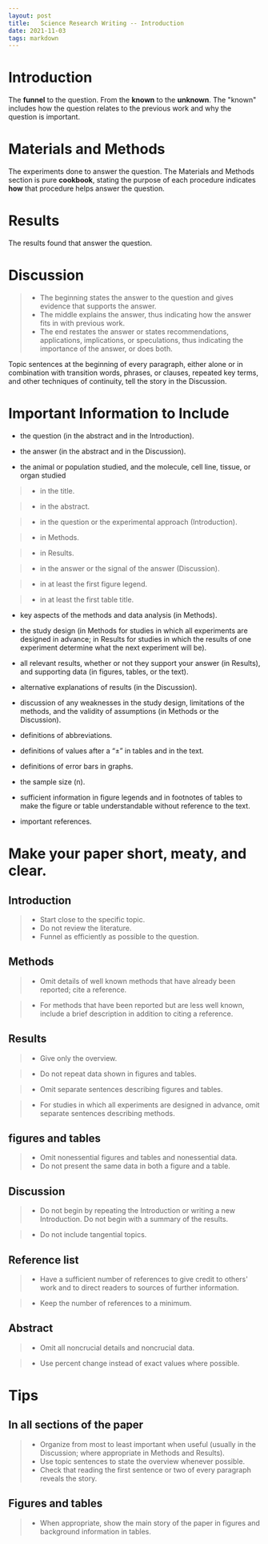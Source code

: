 ```yaml
---
layout: post
title:   Science Research Writing -- Introduction
date: 2021-11-03
tags: markdown    
---
```


# Introduction
The **funnel** to the question. From the **known** to the **unknown**. The "known" includes how the question relates to the previous work and why the question is important.


# Materials and Methods
The experiments done to answer the question.
The Materials and Methods section is pure **cookbook**, stating the purpose of each procedure indicates **how** that procedure helps answer the question.

# Results
The results found that answer the question.

# Discussion
>* The beginning states the answer to the question and gives evidence that supports the answer.
>* The middle explains the answer, thus indicating how the answer fits in with previous work.
>* The end restates the answer or states recommendations, applications, implications, or speculations, thus indicating the importance of the answer, or does both.

Topic sentences at the beginning of every paragraph, either alone or in combination with transition words, phrases, or clauses, repeated key terms, and other techniques of continuity, tell the story in the Discussion.

# Important Information to Include

* the question (in the abstract and in the Introduction).

* the answer (in the abstract and in the Discussion).

* the animal or population studied, and the molecule, cell line, tissue, or organ studied

>* in the title.

>* in the abstract.

>* in the question or the experimental approach (Introduction).

>* in Methods.

>* in Results.

>* in the answer or the signal of the answer (Discussion).

>* in at least the first figure legend.

>* in at least the first table title.

* key aspects of the methods and data analysis (in Methods).

* the study design (in Methods for studies in which all experiments are designed in advance; in Results for studies in which the results of one experiment determine what the next experiment will be).

* all relevant results, whether or not they support your answer (in Results), and supporting data (in figures, tables, or the text).

* alternative explanations of results (in the Discussion).

* discussion of any weaknesses in the study design, limitations of the methods, and the validity of assumptions (in Methods or the Discussion).

* definitions of abbreviations.

* definitions of values after a “±” in tables and in the text.

* definitions of error bars in graphs.

* the sample size (n).

* sufficient information in figure legends and in footnotes of tables to make the figure or table understandable without reference to the text.

* important references.

# Make your paper short, meaty, and clear.

## Introduction
>* Start close to the specific topic.
>* Do not review the literature.
>* Funnel as efficiently as possible to the question.

## Methods
>* Omit details of well known methods that have already been reported; cite a reference.

>* For methods that have been reported but are less well known, include a brief description in addition to citing a reference.

## Results
>* Give only the overview.

>* Do not repeat data shown in figures and tables.

>* Omit separate sentences describing figures and tables.

>* For studies in which all experiments are designed in advance, omit separate sentences describing methods.

## figures and tables
>* Omit nonessential figures and tables and nonessential data.
>* Do not present the same data in both a figure and a table.

## Discussion
>* Do not begin by repeating the Introduction or writing a new Introduction. Do not begin with a summary of the results.

>* Do not include tangential topics.

## Reference list
>* Have a sufficient number of references to give credit to others' work and to direct readers to sources of further information.

>* Keep the number of references to a minimum.

## Abstract 
>* Omit all noncrucial details and noncrucial data.

>* Use percent change instead of exact values where possible.

# Tips

## In all sections of the paper
>* Organize from most to least important when useful (usually in the Discussion; where appropriate in Methods and Results).
>* Use topic sentences to state the overview whenever possible.
>* Check that reading the first sentence or two of every paragraph reveals the story.

## Figures and tables
>* When appropriate, show the main story of the paper in figures and background information in tables.

